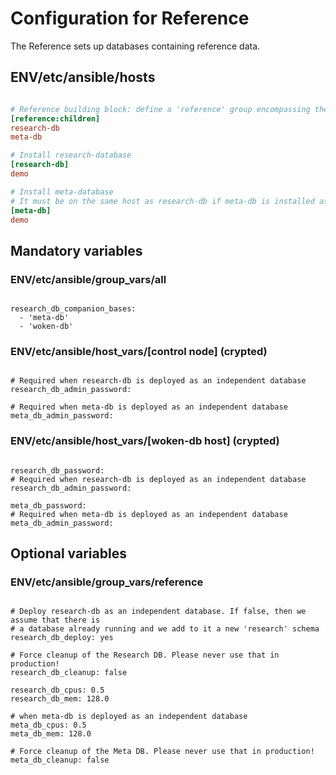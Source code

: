 # Configuration for Reference

The Reference sets up databases containing reference data.

## ENV/etc/ansible/hosts

```ini

# Reference building block: define a 'reference' group encompassing the configuration of the groups defined below
[reference:children]
research-db
meta-db

# Install research-database
[research-db]
demo

# Install meta-database
# It must be on the same host as research-db if meta-db is installed as a companion base collocated with research-db
[meta-db]
demo

```

## Mandatory variables

### ENV/etc/ansible/group_vars/all

```

research_db_companion_bases:
  - 'meta-db'
  - 'woken-db'

```

### ENV/etc/ansible/host_vars/[control node] (crypted)

```

# Required when research-db is deployed as an independent database
research_db_admin_password:

# Required when meta-db is deployed as an independent database
meta_db_admin_password:

```

### ENV/etc/ansible/host_vars/[woken-db host] (crypted)

```

research_db_password:
# Required when research-db is deployed as an independent database
research_db_admin_password:

meta_db_password:
# Required when meta-db is deployed as an independent database
meta_db_admin_password:

```


## Optional variables

### ENV/etc/ansible/group_vars/reference

```

# Deploy research-db as an independent database. If false, then we assume that there is
# a database already running and we add to it a new 'research' schema
research_db_deploy: yes

# Force cleanup of the Research DB. Please never use that in production!
research_db_cleanup: false

research_db_cpus: 0.5
research_db_mem: 128.0

# when meta-db is deployed as an independent database
meta_db_cpus: 0.5
meta_db_mem: 128.0

# Force cleanup of the Meta DB. Please never use that in production!
meta_db_cleanup: false

```
